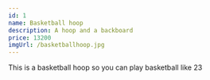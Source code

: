 ```yaml
---
id: 1
name: Basketball hoop
description: A hoop and a backboard
price: 13200
imgUrl: /basketballhoop.jpg
---
```


This is a basketball hoop so you can play basketball like 23